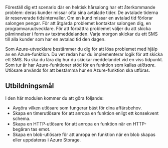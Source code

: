 Föreställ dig ett scenario där en hektisk hårsalong har ett återkommande problem: deras kunder missar ofta sina avtalade tider. De avtalade tiderna är reserverade tidsintervaller. Om en kund missar en avtalad tid förlorar salongen pengar. För att åtgärda problemet kontaktar salongen dig, en programvaruutvecklare. För att förbättra problemet väljer du att skicka påminnelser i form av textmeddelanden. Varje morgon skickar du ett SMS till alla kunder som har en avtalad tid den dagen.

Som Azure-utvecklare bestämmer du dig för att lösa problemet med hjälp av en Azure-funktion. Du vet redan hur du implementerar logik för att skicka ett SMS. Nu ska du lära dig hur du skickar meddelandet vid en viss tidpunkt. Som tur är har Azure-funktioner stöd för en funktion som kallas _utlösare_. Utlösare används för att bestämma hur en Azure-funktion ska utföras.

## <a name="learning-objectives"></a>Utbildningsmål

I den här modulen kommer du att göra följande:

- Avgöra vilken utlösare som fungerar bäst för dina affärsbehov.
- Skapa en timerutlösare för att anropa en funktion enligt ett konsekvent schema.
- Skapa en HTTP-utlösare för att anropa en funktion när en HTTP-begäran tas emot.
- Skapa en blob-utlösare för att anropa en funktion när en blob skapas eller uppdateras i Azure Storage.
